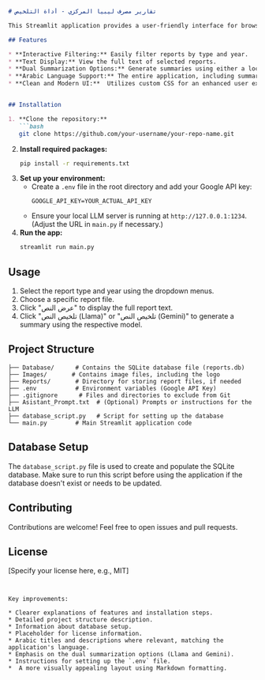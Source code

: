 ```markdown
# تقارير مصرف ليبيا المركزي - أداة التلخيص

This Streamlit application provides a user-friendly interface for browsing, viewing, and summarizing reports from the Central Bank of Libya.  It leverages both a local LLM (like Llama) and Google's Gemini API for text summarization in Arabic.

## Features

* **Interactive Filtering:** Easily filter reports by type and year.
* **Text Display:** View the full text of selected reports.
* **Dual Summarization Options:** Generate summaries using either a local LLM or the Gemini API.
* **Arabic Language Support:** The entire application, including summarization, is tailored for Arabic text.
* **Clean and Modern UI:**  Utilizes custom CSS for an enhanced user experience.


## Installation

1. **Clone the repository:**
   ```bash
   git clone https://github.com/your-username/your-repo-name.git
   ```
2. **Install required packages:**
   ```bash
   pip install -r requirements.txt
   ```
3. **Set up your environment:**
    * Create a `.env` file in the root directory and add your Google API key:
        ```
        GOOGLE_API_KEY=YOUR_ACTUAL_API_KEY
        ```
    * Ensure your local LLM server is running at `http://127.0.0.1:1234`.  (Adjust the URL in `main.py` if necessary.)
4. **Run the app:**
   ```bash
   streamlit run main.py
   ```

## Usage

1. Select the report type and year using the dropdown menus.
2. Choose a specific report file.
3. Click "عرض النص" to display the full report text.
4. Click "تلخيص النص (Llama)" or "تلخيص النص (Gemini)" to generate a summary using the respective model.

## Project Structure

```
├── Database/      # Contains the SQLite database file (reports.db)
├── Images/       # Contains image files, including the logo
├── Reports/       # Directory for storing report files, if needed
├── .env           # Environment variables (Google API Key)
├── .gitignore      # Files and directories to exclude from Git
├── Asistant_Prompt.txt  # (Optional) Prompts or instructions for the LLM
├── database_script.py   # Script for setting up the database
└── main.py        # Main Streamlit application code
```

## Database Setup

The `database_script.py` file is used to create and populate the SQLite database. Make sure to run this script before using the application if the database doesn't exist or needs to be updated.

## Contributing


Contributions are welcome! Feel free to open issues and pull requests.

## License

[Specify your license here, e.g., MIT]
```


Key improvements:

* Clearer explanations of features and installation steps.
* Detailed project structure description.
* Information about database setup.
* Placeholder for license information.
* Arabic titles and descriptions where relevant, matching the application's language.
* Emphasis on the dual summarization options (Llama and Gemini).
* Instructions for setting up the `.env` file.
*  A more visually appealing layout using Markdown formatting.
